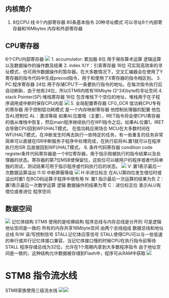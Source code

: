 ## 内核简介
1. 8位CPU 线 6个内部寄存器 80条基本指令 20种寻址模式 可以寻址6个内部寄存器和16Mbytes 内存和外部寄存器
## CPU寄存器
6个CPU内部寄存器
![](https://private-warehouse-1317335037.cos.ap-guangzhou.myqcloud.com/Test/Screenshot%202023-04-27%20215148.png)
	1. accumulator: 累加器 8位 用于保存算术运算 逻辑运算以及数据操作的操作数及结果
	2. index X/Y：引索寄存器 16位 可实现高效率的寻址模式，也可用作数据操作的暂存器。在大多数情况下，交叉汇编器会在使用了Y寄存器的指令代码中生成precod指令，用于和使用了X寄存器的指令相区别。
	3. PC:程序寄存器 24位 用于存储CPU下一条要执行指令的地址。在每次指令执行后自动刷新，由于他有24位，所以STM8内核有16Mbyte (2^24)byte的寻址空间
	4. stack Pointer(SP):堆栈寄存器 16位 包含堆栈下个空位的地址，堆栈用于在子程序调用或中断时保存CPU内容
	   ![](https://private-warehouse-1317335037.cos.ap-guangzhou.myqcloud.com/Test/Screenshot%202023-04-27%20224910.png)
	5. 全局配置寄存器 CFG_GCR  低功耗CPU专有的寄存器  用于控制低功耗模式  是一个内存映射寄存器 他控制处理器的配置 他包含AL控制位 AL：激活等级 如果AL位置哦（主要），IRET指令将会使CPU寄存器的值从堆栈中恢复，然后main程序继续执行在WFI指令之后。如果AL位置1，IRET会导致CPU回到WFI/HALT模式。 在低功耗应用场合 MCU在大多数时间在WFI/HALT模式，在冲断发生时再去执行一些特定的任务，有一些重复的任务非常简单可以直接在ISR中断服务子程序中处理完成，在执行前将AL置1就可以在程序执行完ISR 后直接回到WFI/HALT模式。
	6. 条件代码寄存器 condition code register条件代码寄存器是一个8位寄存器，用于指示刚被执行的指令结果以及处理器的状态。寄存器的第7位MSB使保留位，这些位可以被用户的程序或者代码单独的测试，测试结果可用于指示程序或代码执行后的状态。
	 ![](https://private-warehouse-1317335037.cos.ap-guangzhou.myqcloud.com/Test/Screenshot%202023-04-27%20234744.png)
	  V: 置1表示最后一次数据运算溢出
	  I1 I0 中断屏蔽等级 
	  ![](https://private-warehouse-1317335037.cos.ap-guangzhou.myqcloud.com/Test/Screenshot%202023-04-27%20235246.png)
	  H:半进位标志 在ALU第四位发生借位时或溢出时置1 在BCD码运算子程序中很有用
	  N: 置1 指示最后一次运算的结果为负
	  Z：置1表示最后一次数学运算 逻辑 数据操作的结果为零
	  C：进位标志位 表示ALU有借位或者进位
	  程序空间

## 数据空间

![](https://private-warehouse-1317335037.cos.ap-guangzhou.myqcloud.com/Test/Screenshot%202023-04-28%20003639.png)
记忆体结构
STM8 使用的是哈佛结构  程序总线与内存总线是分开的 可是逻辑地址空间是一致的 所有的内存共享16Mbyte空间 由两个总线组成 数据总线和地址总线 R/W 读/写控制信号 STALL记忆体应答信号
STALL使得CPU可以与一些低速的串行或并行记忆体接口兼容，当记忆体接口慢的时候CPU在执行指令前等待STALL
程序存储总线为32位，允许在1个周期内拿到大多数程序指令
由于地址空间是一致的，这种结构允许数据被存储到Flash中，程序可从RAM中获取
![](https://private-warehouse-1317335037.cos.ap-guangzhou.myqcloud.com/Test/Screenshot%202023-04-28%20005534.png)

# STM8 指令流水线

STM8家族使用三级流水线
![](https://private-warehouse-1317335037.cos.ap-guangzhou.myqcloud.com/Test/Screenshot%202023-04-28%20010350.png)![](https://private-warehouse-1317335037.cos.ap-guangzhou.myqcloud.com/Test/Screenshot%202023-04-28%20010540.png)	